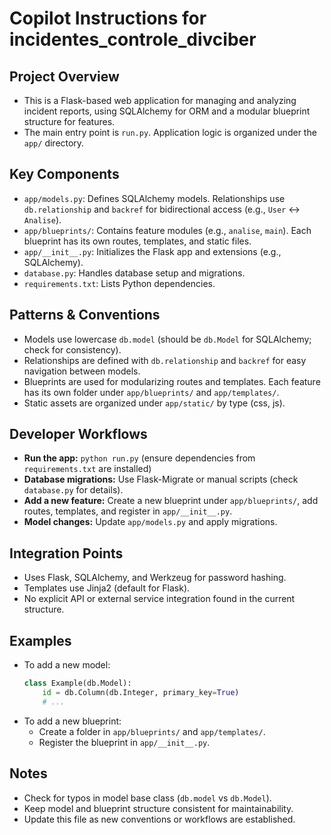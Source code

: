 # Copilot Instructions for incidentes_controle_divciber

## Project Overview
- This is a Flask-based web application for managing and analyzing incident reports, using SQLAlchemy for ORM and a modular blueprint structure for features.
- The main entry point is `run.py`. Application logic is organized under the `app/` directory.

## Key Components
- `app/models.py`: Defines SQLAlchemy models. Relationships use `db.relationship` and `backref` for bidirectional access (e.g., `User` ↔ `Analise`).
- `app/blueprints/`: Contains feature modules (e.g., `analise`, `main`). Each blueprint has its own routes, templates, and static files.
- `app/__init__.py`: Initializes the Flask app and extensions (e.g., SQLAlchemy).
- `database.py`: Handles database setup and migrations.
- `requirements.txt`: Lists Python dependencies.

## Patterns & Conventions
- Models use lowercase `db.model` (should be `db.Model` for SQLAlchemy; check for consistency).
- Relationships are defined with `db.relationship` and `backref` for easy navigation between models.
- Blueprints are used for modularizing routes and templates. Each feature has its own folder under `app/blueprints/` and `app/templates/`.
- Static assets are organized under `app/static/` by type (css, js).

## Developer Workflows
- **Run the app:** `python run.py` (ensure dependencies from `requirements.txt` are installed)
- **Database migrations:** Use Flask-Migrate or manual scripts (check `database.py` for details).
- **Add a new feature:** Create a new blueprint under `app/blueprints/`, add routes, templates, and register in `app/__init__.py`.
- **Model changes:** Update `app/models.py` and apply migrations.

## Integration Points
- Uses Flask, SQLAlchemy, and Werkzeug for password hashing.
- Templates use Jinja2 (default for Flask).
- No explicit API or external service integration found in the current structure.

## Examples
- To add a new model:
  ```python
  class Example(db.Model):
      id = db.Column(db.Integer, primary_key=True)
      # ...
  ```
- To add a new blueprint:
  - Create a folder in `app/blueprints/` and `app/templates/`.
  - Register the blueprint in `app/__init__.py`.

## Notes
- Check for typos in model base class (`db.model` vs `db.Model`).
- Keep model and blueprint structure consistent for maintainability.
- Update this file as new conventions or workflows are established.

